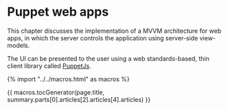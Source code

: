# Puppet web apps

This chapter discusses the implementation of a MVVM architecture for web apps, in which the server controls the application using server-side view-models.

The UI can be presented to the user using a web standards-based, thin client library called [PuppetJs](/guides/puppet-web-apps/puppet).

{% import "../../macros.html" as macros %}

{{ macros.tocGenerator(page.title, summary.parts[0].articles[2].articles[4].articles) }}
